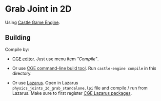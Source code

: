 # Grab Joint in 2D

Using [Castle Game Engine](https://castle-engine.io/).

## Building

Compile by:

- [CGE editor](https://castle-engine.io/manual_editor.php). Just use menu item _"Compile"_.

- Or use [CGE command-line build tool](https://castle-engine.io/build_tool). Run `castle-engine compile` in this directory.

- Or use [Lazarus](https://www.lazarus-ide.org/). Open in Lazarus `physics_joints_2d_grab_standalone.lpi` file and compile / run from Lazarus. Make sure to first register [CGE Lazarus packages](https://castle-engine.io/documentation.php).
